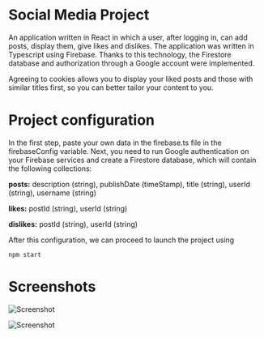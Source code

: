 # Social Media Project

An application written in React in which a user, after logging in, can add posts, display them, give likes and dislikes. The application was written in Typescript using Firebase. Thanks to this technology, the Firestore database and authorization through a Google account were implemented.

Agreeing to cookies allows you to display your liked posts and those with similar titles first, so you can better tailor your content to you.

# Project configuration

In the first step, paste your own data in the firebase.ts file in the firebaseConfig variable. Next, you need to run Google authentication on your Firebase services and create a Firestore database, which will contain the following collections:

**posts:** description (string), publishDate (timeStamp), title (string), userId (string), username (string)

**likes:** postId (string), userId (string)

**dislikes:** postId (string), userId (string)

After this configuration, we can proceed to launch the project using

```
npm start
```

# Screenshots

![Screenshot](https://i.imgur.com/e4yoM7o.png)

![Screenshot](https://i.imgur.com/e2ilRSH.png)
